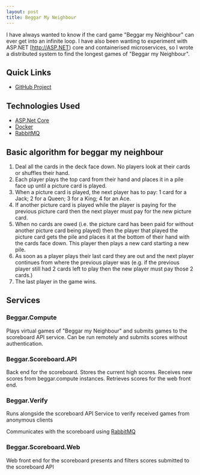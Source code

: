 ```yaml
---
layout: post
title: Beggar My Neighbour
---
```


I have always wanted to know if the card game "Beggar my Neighbour" can ever get
into an infinite loop.
I have also been wanting to experiment with ASP.NET [http://ASP.NET)  core and
containerised microservices, so I wrote a distributed system to find the longest
games of "Beggar my Neighbour".

## Quick Links
 * [GitHub Project](https://github.com/oli123456789/BeggarMyNeighbour)

## Technologies Used
 * [ASP.Net Core](https://www.asp.net/)
 * [Docker](https://www.docker.com/)
 * [RabbitMQ](http://www.rabbitmq.com/)

## Basic algorithm for beggar my neighbour
 1. Deal all the cards in the deck face down. No players look at their cards or
    shuffles their hand.
 2. Each player plays the top card from their hand and places it in a pile face
    up until a picture card is played.
 3. When a picture card is played, the next player has to pay:
    1 card for a Jack;
    2 for a Queen;
    3 for a King;
    4 for an Ace.
 4. If another picture card is played while the player is paying for the
    previous picture card then the next player must pay for the new picture
    card.
 5. When no cards are owed (i.e. the picture card has been paid for without
    another picture card being played) then the player that played the picture
    card gets the pile and places it at the bottom of their hand with the cards
    face down. This player then plays a new card starting a new pile.
 6. As soon as a player plays their last card they are out and the next player
    continues from where the previous player was (e.g. if the previous player
    still had 2 cards left to play then the new player must pay those 2 cards.)
 7. The last player in the game wins.

## Services
### Beggar.Compute
Plays virtual games of "Beggar my Neighbour" and submits games to the scoreboard
API service.
Can be run remotely and submits scores without authentication.

### Beggar.Scoreboard.API
Back end for the scoreboard. Stores the current high scores.
Receives new scores from beggar.compute instances.
Retrieves scores for the web front end.

### Beggar.Verify
Runs alongside the scoreboard API Service to verify received games from
anonymous clients

Communicates with the scoreboard using [RabbitMQ](http://www.rabbitmq.com/)

### Beggar.Scoreboard.Web
Web front end for the scoreboard presents and filters scores submitted to the
scoreboard API